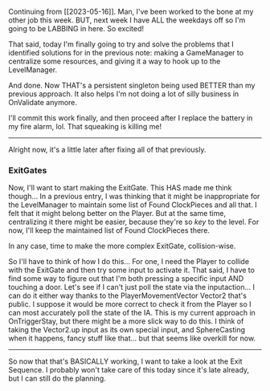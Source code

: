 Continuing from [[2023-05-16]].
Man, I've been worked to the bone at my other job this week. BUT, next week I have ALL the weekdays off so I'm going to be LABBING in here. So excited!

That said, today I'm finally going to try and solve the problems that I identified solutions for in the previous note: making a GameManager to centralize some resources, and giving it a way to hook up to the LevelManager.

And done. Now THAT's a persistent singleton being used BETTER than my previous approach. It also helps I'm not doing a lot of silly business in OnValidate anymore.

I'll commit this work finally, and then proceed after I replace the battery in my fire alarm, lol. That squeaking is killing me!

---

Alright now, it's a little later after fixing all of that previously.

### ExitGates
Now, I'll want to start making the ExitGate. This HAS made me think though...
	In a previous entry, I was thinking that it might be inappropriate for the LevelManager to maintain some list of Found ClockPieces and all that. I felt that it might belong better on the Player. But at the same time, centralizing it there might be easier, because they're so *key* to the level.
	For now, I'll keep the maintained list of Found ClockPieces there.

In any case, time to make the more complex ExitGate, collision-wise.

So I'll have to think of how I do this... For one, I need the Player to collide with the ExitGate and then try some input to activate it. That said, I have to find some way to figure out that I'm both pressing a specific input AND touching a door. Let's see if I can't just poll the state via the inputaction...
I can do it either way thanks to the PlayerMovementVector Vector2 that's public. I suppose it would be more correct to check it from the Player so I can most accurately poll the state of the IA. This is my current approach in OnTriggerStay, but there might be a more slick way to do this. I think of taking the Vector2.up input as its own special input, and SphereCasting when it happens, fancy stuff like that... but that seems like overkill for now.

---

So now that that's BASICALLY working, I want to take a look at the Exit Sequence. I probably won't take care of this today since it's late already, but I can still do the planning.

###